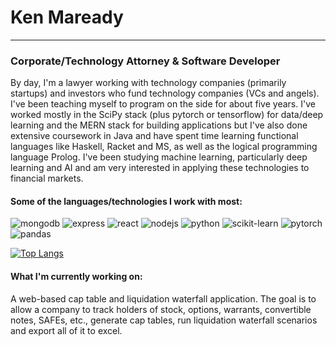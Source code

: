 <!-- ![header](https://capsule-render.vercel.app/api?type=wave&color=3865F5&height=300&section=header&text=Ken%20Maready&fontSize=64&fontColor=ffffff) -->
# Ken Maready
---
### Corporate/Technology Attorney & Software Developer

By day, I'm a lawyer working with technology companies (primarily startups) and investors who fund technology companies (VCs and angels).  I've been teaching myself to program on the side for about five years.  I've worked mostly in the SciPy stack (plus pytorch or tensorflow) for data/deep learning and the MERN stack for building applications but I've also done extensive coursework in Java and have spent time learning functional languages like Haskell, Racket and MS, as well as the logical programming language Prolog.  I've been studying machine learning, particularly deep learning and AI and am very interested in applying these technologies to financial markets.

#### Some of the languages/technologies I work with most:
![mongodb](https://img.shields.io/static/v1?label=%20&message=MongoDB&labelColor=white&color=brightgreen&logo=mongodb) 
![express](https://img.shields.io/static/v1?label=%20&message=express&labelColor=blue&color=white&logo=express) 
![react](https://img.shields.io/static/v1?label=%20&message=react&labelColor=white&color=lightblue&logo=react) 
![nodejs](https://img.shields.io/static/v1?label=%20&message=nodejs&labelColor=white&color=brightgreen&logo=node.js) 
![python](https://img.shields.io/static/v1?label=%20&message=python&labelColor=white&color=blue&logo=python) 
![scikit-learn](https://img.shields.io/static/v1?label=%20&message=scikit-learn&labelColor=white&color=orange&logo=scikit-learn) 
![pytorch](https://img.shields.io/static/v1?label=%20&message=pytorch&labelColor=white&color=orange&logo=pytorch) 
![pandas](https://img.shields.io/static/v1?label=%20&message=pandas&labelColor=blue&color=white&logo=pandas) 

[![Top Langs](https://github-readme-stats.vercel.app/api/top-langs/?username=kenmaready&layout=compact)](https://github.com/anuraghazra/github-readme-stats)

#### What I'm currently working on:
A web-based cap table and liquidation waterfall application.  The goal is to allow a company to track holders of stock, options, warrants, convertible notes, SAFEs, etc., generate cap tables, run liquidation waterfall scenarios and export all of it to excel.


<!--
**kenmaready/kenmaready** is a ✨ _special_ ✨ repository because its `README.md` (this file) appears on your GitHub profile.

Here are some ideas to get you started:

- 🔭 I’m currently working on ...
- 🌱 I’m currently learning ...
- 👯 I’m looking to collaborate on ...
- 🤔 I’m looking for help with ...
- 💬 Ask me about ...
- 📫 How to reach me: ...
- 😄 Pronouns: ...
- ⚡ Fun fact: ...
-->
